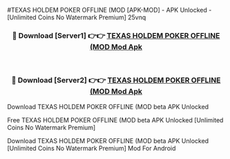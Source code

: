 #TEXAS HOLDEM POKER OFFLINE (MOD [APK-MOD] - APK Unlocked - [Unlimited Coins No Watermark Premium] 25vnq



<div align="center">

<h3>🔴 Download [Server1] 👉👉 <a href="https://momento.my/?title=TEXAS_HOLDEM_POKER_OFFLINE_(MOD">TEXAS HOLDEM POKER OFFLINE (MOD Mod Apk</a></h3><br>

<h3>🔴 Download [Server2] 👉👉 <a href="https://momento.my/?title=TEXAS_HOLDEM_POKER_OFFLINE_(MOD">TEXAS HOLDEM POKER OFFLINE (MOD Mod Apk</a></h3>
</div>



Download TEXAS HOLDEM POKER OFFLINE (MOD beta APK Unlocked

Free TEXAS HOLDEM POKER OFFLINE (MOD beta APK Unlocked [Unlimited Coins No Watermark Premium]

Download TEXAS HOLDEM POKER OFFLINE (MOD beta APK Unlocked [Unlimited Coins No Watermark Premium] Mod For Android
